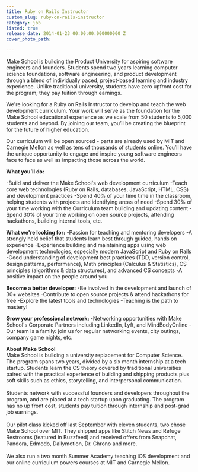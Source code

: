 ```yaml
---
title: Ruby on Rails Instructor
custom_slug: ruby-on-rails-instructor
category: job
listed: true
release_date: 2014-01-23 00:00:00.000000000 Z
cover_photo_path: 

---
```

Make School is building the Product University for aspiring software engineers and founders. Students spend two years learning computer science foundations, software engineering, and product development through a blend of individually paced, project-based learning and industry experience. Unlike traditional university, students have zero upfront cost for the program; they pay tuition through earnings.

We're looking for a Ruby on Rails Instructor to develop and teach the web development curriculum. Your work will serve as the foundation for the Make School educational experience as we scale from 50 students to 5,000 students and beyond. By joining our team, you’ll be creating the blueprint for the future of higher education.

Our curriculum will be open sourced - parts are already used by MIT and Carnegie Mellon as well as tens of thousands of students online. You’ll have the unique opportunity to engage and inspire young software engineers face to face as well as impacting those across the world.

<b>What you’ll do: </b>

-Build and deliver the Make School's web development curriculum 
-Teach core web technologies (Ruby on Rails, databases, JavaScript, HTML, CSS) and development practices 
-Spend 40% of your time time in the classroom, helping students with projects and identifying areas of need 
-Spend 30% of your time working with the Curriculum team building and updating content 
-Spend 30% of your time working on open source projects, attending hackathons, building internal tools, etc.

<b>What we're looking for:</b>
-Passion for teaching and mentoring developers 
-A strongly held belief that students learn best through guided, hands on experience 
-Experience building and maintaining apps using web development technologies, especially modern JavaScript and Ruby on Rails 
-Good understanding of development best practices (TDD, version control, design patterns, performance), Math principles (Calculus & Statistics), CS principles (algorithms & data structures), and advanced CS concepts
-A positive impact on the people around you

<b>Become a better developer:</b>
-Be involved in the development and launch of 30+ websites
-Contribute to open source projects & attend hackathons for free
-Explore the latest tools and technologies
-Teaching is the path to mastery!

<b>Grow your professional network:</b>
-Networking opportunities with Make School's Corporate Partners including LinkedIn, Lyft, and MindBodyOnline
-Our team is a family: join us for regular networking events, city outings, company game nights, etc.

<b>About Make School</b><br>Make School is building a university replacement for Computer Science.
The program spans two years, divided by a six month internship at a tech startup. Students learn the CS theory covered by traditional universities paired with the practical experience of building and shipping products plus soft skills such as ethics, storytelling, and interpersonal communication.<br><br>
Students network with successful founders and developers throughout the program, and are placed at a tech startup upon graduating. The program has no up front cost, students pay tuition through internship and post-grad job earnings. <br><br>
Our pilot class kicked off last September with eleven students, two chose Make School over MIT. They shipped apps like Stitch News and Refuge Restrooms (featured in Buzzfeed) and received offers from Snapchat, Pandora, Edmodo, Dailymotion, Dr. Chrono and more. <br><br>
We also run a two month Summer Academy teaching iOS development and our online curriculum powers courses at MIT and Carnegie Mellon.